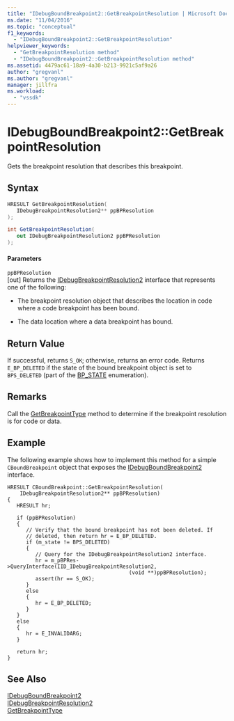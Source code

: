 ```yaml
---
title: "IDebugBoundBreakpoint2::GetBreakpointResolution | Microsoft Docs"
ms.date: "11/04/2016"
ms.topic: "conceptual"
f1_keywords:
  - "IDebugBoundBreakpoint2::GetBreakpointResolution"
helpviewer_keywords:
  - "GetBreakpointResolution method"
  - "IDebugBoundBreakpoint2::GetBreakpointResolution method"
ms.assetid: 4479ac61-18a9-4a30-b213-9921c5af9a26
author: "gregvanl"
ms.author: "gregvanl"
manager: jillfra
ms.workload:
  - "vssdk"
---
```

# IDebugBoundBreakpoint2::GetBreakpointResolution
Gets the breakpoint resolution that describes this breakpoint.

## Syntax

```cpp
HRESULT GetBreakpointResolution( 
   IDebugBreakpointResolution2** ppBPResolution
);
```

```csharp
int GetBreakpointResolution( 
   out IDebugBreakpointResolution2 ppBPResolution
);
```

#### Parameters
`ppBPResolution`  
[out] Returns the [IDebugBreakpointResolution2](../../../extensibility/debugger/reference/idebugbreakpointresolution2.md) interface that represents one of the following:

- The breakpoint resolution object that describes the location in code where a code breakpoint has been bound.

- The data location where a data breakpoint has bound.

## Return Value
If successful, returns `S_OK`; otherwise, returns an error code. Returns `E_BP_DELETED` if the state of the bound breakpoint object is set to `BPS_DELETED` (part of the [BP_STATE](../../../extensibility/debugger/reference/bp-state.md) enumeration).

## Remarks
Call the [GetBreakpointType](../../../extensibility/debugger/reference/idebugbreakpointresolution2-getbreakpointtype.md) method to determine if the breakpoint resolution is for code or data.

## Example
The following example shows how to implement this method for a simple `CBoundBreakpoint` object that exposes the [IDebugBoundBreakpoint2](../../../extensibility/debugger/reference/idebugboundbreakpoint2.md) interface.

```
HRESULT CBoundBreakpoint::GetBreakpointResolution(
    IDebugBreakpointResolution2** ppBPResolution)
{
   HRESULT hr;

   if (ppBPResolution)
   {
      // Verify that the bound breakpoint has not been deleted. If
      // deleted, then return hr = E_BP_DELETED.
      if (m_state != BPS_DELETED)
      {
         // Query for the IDebugBreakpointResolution2 interface.
         hr = m_pBPRes->QueryInterface(IID_IDebugBreakpointResolution2,
                                       (void **)ppBPResolution);
         assert(hr == S_OK);
      }
      else
      {
         hr = E_BP_DELETED;
      }
   }
   else
   {
      hr = E_INVALIDARG;
   }

   return hr;
}
```

## See Also
[IDebugBoundBreakpoint2](../../../extensibility/debugger/reference/idebugboundbreakpoint2.md)  
[IDebugBreakpointResolution2](../../../extensibility/debugger/reference/idebugbreakpointresolution2.md)  
[GetBreakpointType](../../../extensibility/debugger/reference/idebugbreakpointresolution2-getbreakpointtype.md)
